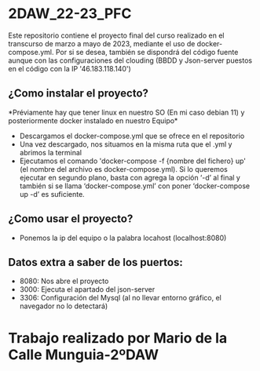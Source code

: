 # 2DAW_22-23_PFC
Este repositorio contiene el proyecto final del curso realizado en el transcurso de marzo a mayo de 2023, mediante el uso de docker-compose.yml. Por si se desea, también se dispondrá del código fuente aunque con las configuraciones del clouding (BBDD y Json-server puestos en el código con la IP '46.183.118.140')
<h2>¿Como instalar el proyecto?</h2>
<p>*Préviamente hay que tener linux en nuestro SO (En mi caso debian 11) y posteriormente docker instalado en nuestro Equipo*</p>
<ul>
  <li>Descargamos el docker-compose.yml que se ofrece en el repositorio</li>
  <li>Una vez descargado, nos situamos en la misma ruta que el .yml y abrimos la terminal</li>
  <li>Ejecutamos el comando 'docker-compose -f {nombre del fichero} up' (el nombre del archivo es docker-compose.yml). Si lo queremos ejecutar en segundo plano,           basta con agrega la opción ‘-d’ al final y también si se llama ‘docker-compose.yml’ con poner ‘docker-compose up -d’ es suficiente.</li>
</ul>
<h2>¿Como usar el proyecto?</h2>
<ul>
  <li>Ponemos la ip del equipo o la palabra locahost (localhost:8080)</li>
</ul>
<h2>Datos extra a saber de los puertos:</h2>
<ul>
  <li>8080: Nos abre el proyecto</li>
  <li>3000: Ejecuta el apartado del json-server</li>
  <li>3306: Configuración del Mysql (al no llevar entorno gráfico, el navegador no lo detectará)</li>
</ul>
<h1>Trabajo realizado por Mario de la Calle Munguia-2ºDAW</h1>
